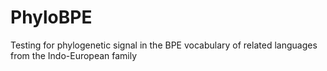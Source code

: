 # PhyloBPE
Testing for phylogenetic signal in the BPE vocabulary of related languages from the Indo-European family
